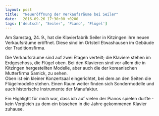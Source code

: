 ```yaml
---
layout: post
title:  "Neueröffnung der Verkaufsräume bei Seiler"
date:   2016-09-26 17:30:00 +0200
tags: ['deutsch', 'Seiler', 'Piano', 'Flügel']
---
```


Am Samstag, 24. 9., hat die Klavierfabrik Seiler in Kitzingen ihre neuen Verkaufsräume eröffnet. Diese sind im Ortsteil Etwashausen im Gebäude der Traditionsfirma. 

Die Verkaufsräume sind auf zwei Etagen verteilt; die Klaviere stehen im Erdgeschoss, die Flügel oben. Bei den Klavieren sind vor allem die in Kitzingen hergestellten Modelle, aber auch die der koreanischen Mutterfirma Samick, zu sehen.  
Oben ist ein kleiner Konzertsaal eingerichtet, bei dem an den Seiten die Flügelmodelle stehen. Einen Raum weiter finden sich Sondermodelle und auch historische Instrumente der Manufaktur.

Ein Highlight für mich war, dass ich auf vielen der Pianos spielen durfte - kein Vergleich zu dem ein bisschen in die Jahre gekommenen Klavier zuhause.
